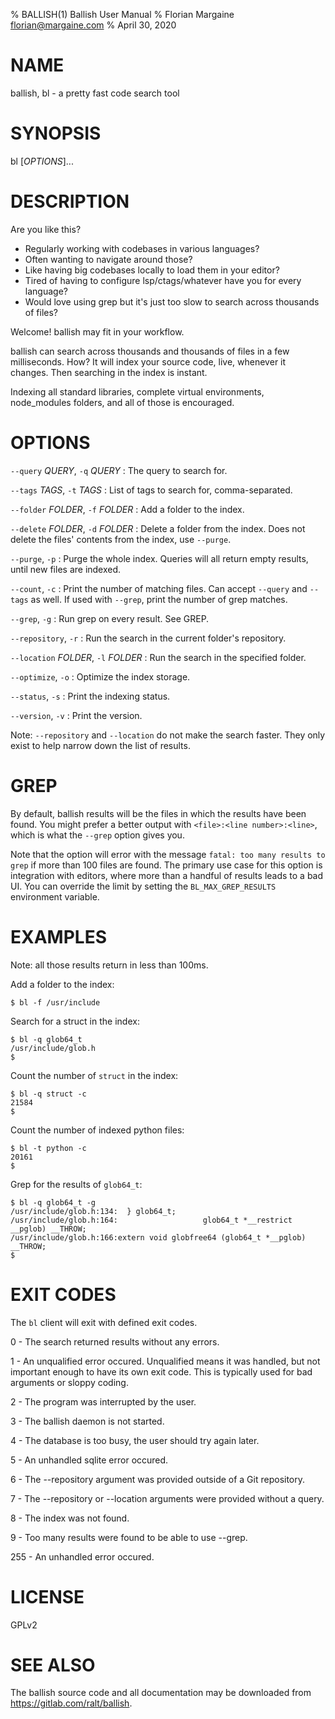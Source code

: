 % BALLISH(1) Ballish User Manual
% Florian Margaine <florian@margaine.com>
% April 30, 2020

# NAME

ballish, bl - a pretty fast code search tool

# SYNOPSIS

bl [*OPTIONS*]...

# DESCRIPTION

Are you like this?

- Regularly working with codebases in various languages?
- Often wanting to navigate around those?
- Like having big codebases locally to load them in your editor?
- Tired of having to configure lsp/ctags/whatever have you for every
  language?
- Would love using grep but it's just too slow to search across
  thousands of files?

Welcome! ballish may fit in your workflow.

ballish can search across thousands and thousands of files in a few
milliseconds. How? It will index your source code, live, whenever it
changes. Then searching in the index is instant.

Indexing all standard libraries, complete virtual environments,
node_modules folders, and all of those is encouraged.

# OPTIONS

`--query` *QUERY*, `-q` *QUERY*
:   The query to search for.

`--tags` *TAGS*, `-t` *TAGS*
:   List of tags to search for, comma-separated.

`--folder` *FOLDER*, `-f` *FOLDER*
:   Add a folder to the index.

`--delete` *FOLDER*, `-d` *FOLDER*
:   Delete a folder from the index. Does not delete the files' contents from the index, use `--purge`.

`--purge`, `-p`
:   Purge the whole index. Queries will all return empty results, until new files are indexed.

`--count`, `-c`
:   Print the number of matching files. Can accept `--query` and `--tags` as well. If used with `--grep`, print the number of grep matches.

`--grep`, `-g`
:   Run grep on every result. See GREP.

`--repository`, `-r`
:   Run the search in the current folder's repository.

`--location` *FOLDER*, `-l` *FOLDER*
:   Run the search in the specified folder.

`--optimize`, `-o`
:   Optimize the index storage.

`--status`, `-s`
:   Print the indexing status.

`--version`, `-v`
:   Print the version.

Note: `--repository` and `--location` do not make the search
faster. They only exist to help narrow down the list of results.

# GREP

By default, ballish results will be the files in which the results
have been found. You might prefer a better output with `<file>:<line
number>:<line>`, which is what the `--grep` option gives you.

Note that the option will error with the message `fatal: too many
results to grep` if more than 100 files are found. The primary use
case for this option is integration with editors, where more than a
handful of results leads to a bad UI. You can override the limit by
setting the `BL_MAX_GREP_RESULTS` environment variable.

# EXAMPLES

Note: all those results return in less than 100ms.

Add a folder to the index:

```
$ bl -f /usr/include
```

Search for a struct in the index:

```
$ bl -q glob64_t
/usr/include/glob.h
$
```

Count the number of `struct` in the index:

```
$ bl -q struct -c
21584
$
```

Count the number of indexed python files:

```
$ bl -t python -c
20161
$
```

Grep for the results of `glob64_t`:

```
$ bl -q glob64_t -g
/usr/include/glob.h:134:  } glob64_t;
/usr/include/glob.h:164:                   glob64_t *__restrict __pglob) __THROW;
/usr/include/glob.h:166:extern void globfree64 (glob64_t *__pglob) __THROW;
$
```

# EXIT CODES

The `bl` client will exit with defined exit codes.

0 - The search returned results without any errors.

1 - An unqualified error occured. Unqualified means it was handled, but not important enough to have its own exit code. This is typically used for bad arguments or sloppy coding.

2 - The program was interrupted by the user.

3 - The ballish daemon is not started.

4 - The database is too busy, the user should try again later.

5 - An unhandled sqlite error occured.

6 - The --repository argument was provided outside of a Git repository.

7 - The --repository or --location arguments were provided without a query.

8 - The index was not found.

9 - Too many results were found to be able to use --grep.

255 - An unhandled error occured.

# LICENSE

GPLv2

# SEE ALSO

The ballish source code and all documentation may be downloaded from
<https://gitlab.com/ralt/ballish>.
